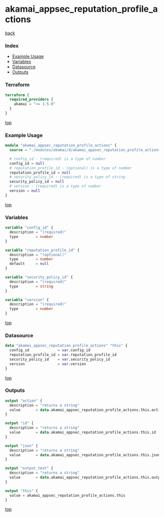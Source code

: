 # akamai_appsec_reputation_profile_actions

[back](../akamai.md)

### Index

- [Example Usage](#example-usage)
- [Variables](#variables)
- [Datasource](#datasource)
- [Outputs](#outputs)

### Terraform

```terraform
terraform {
  required_providers {
    akamai = ">= 1.5.0"
  }
}
```

[top](#index)

### Example Usage

```terraform
module "akamai_appsec_reputation_profile_actions" {
  source = "./modules/akamai/d/akamai_appsec_reputation_profile_actions"

  # config_id - (required) is a type of number
  config_id = null
  # reputation_profile_id - (optional) is a type of number
  reputation_profile_id = null
  # security_policy_id - (required) is a type of string
  security_policy_id = null
  # version - (required) is a type of number
  version = null
}
```

[top](#index)

### Variables

```terraform
variable "config_id" {
  description = "(required)"
  type        = number
}

variable "reputation_profile_id" {
  description = "(optional)"
  type        = number
  default     = null
}

variable "security_policy_id" {
  description = "(required)"
  type        = string
}

variable "version" {
  description = "(required)"
  type        = number
}
```

[top](#index)

### Datasource

```terraform
data "akamai_appsec_reputation_profile_actions" "this" {
  config_id             = var.config_id
  reputation_profile_id = var.reputation_profile_id
  security_policy_id    = var.security_policy_id
  version               = var.version
}
```

[top](#index)

### Outputs

```terraform
output "action" {
  description = "returns a string"
  value       = data.akamai_appsec_reputation_profile_actions.this.action
}

output "id" {
  description = "returns a string"
  value       = data.akamai_appsec_reputation_profile_actions.this.id
}

output "json" {
  description = "returns a string"
  value       = data.akamai_appsec_reputation_profile_actions.this.json
}

output "output_text" {
  description = "returns a string"
  value       = data.akamai_appsec_reputation_profile_actions.this.output_text
}

output "this" {
  value = akamai_appsec_reputation_profile_actions.this
}
```

[top](#index)